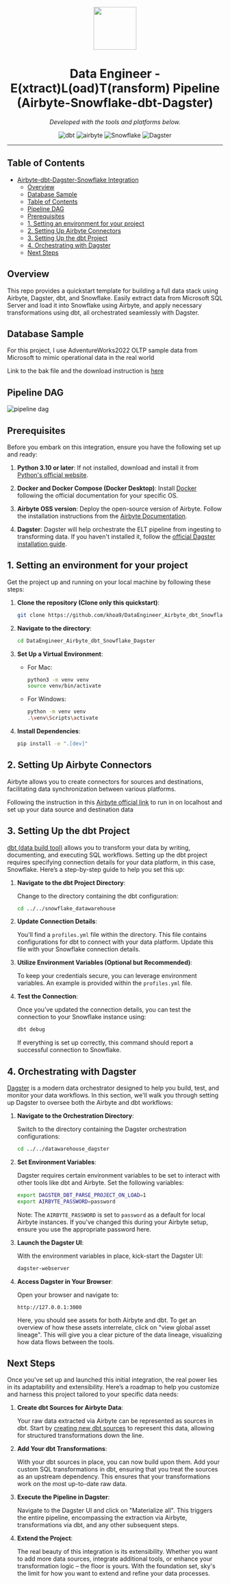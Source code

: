 <p align="center">
  <img src="https://cdn-icons-png.flaticon.com/512/6295/6295404.png" width="100" />
</p>
<p align="center">
    <h1 align="center">Data Engineer - E(xtract)L(oad)T(ransform) Pipeline (Airbyte-Snowflake-dbt-Dagster) </h1>
</p>
<p align="center">
		<em>Developed with the tools and platforms below.</em>
</p>
<p align="center">
	<img src="https://img.shields.io/badge/dbt-white?logo=dbt" alt="dbt">
	<img src="https://img.shields.io/badge/Airbyte-white?logo=airbyte" alt="airbyte">
	<img src="https://img.shields.io/badge/Snowflake-white?logo=snowflake" alt="Snowflake">
   <img src="https://img.shields.io/badge/Dagster-white?logo=dagster" alt="Dagster">
</p>
<hr>

## Table of Contents

- [Airbyte-dbt-Dagster-Snowflake Integration](#airbyte-dbt-dagster-snowflake-integration)
  - [Overview](#overview)
  - [Database Sample](#database-sample)
  - [Table of Contents](#table-of-contents)
  - [Pipeline DAG](#pipeline-dag)
  - [Prerequisites](#prerequisites)
  - [1. Setting an environment for your project](#1-setting-an-environment-for-your-project)
  - [2. Setting Up Airbyte Connectors](#2-setting-up-airbyte-connectors)
  - [3. Setting Up the dbt Project](#3-setting-up-the-dbt-project)
  - [4. Orchestrating with Dagster](#4-orchestrating-with-dagster)
  - [Next Steps](#next-steps)

## Overview
This repo provides a quickstart template for building a full data stack using Airbyte, Dagster, dbt, and Snowflake. Easily extract data from Microsoft SQL Server and load it into Snowflake using Airbyte, and apply necessary transformations using dbt, all orchestrated seamlessly with Dagster.

## Database Sample
For this project, I use AdventureWorks2022 OLTP sample data from Microsoft to mimic operational data in the real world

Link to the bak file and the download instruction is [here](https://learn.microsoft.com/en-us/sql/samples/adventureworks-install-configure?view=sql-server-ver16&tabs=ssms)


## Pipeline DAG
![pipeline dag](images/sampleDAG.png)

## Prerequisites

Before you embark on this integration, ensure you have the following set up and ready:

1. **Python 3.10 or later**: If not installed, download and install it from [Python's official website](https://www.python.org/downloads/).

2. **Docker and Docker Compose (Docker Desktop)**: Install [Docker](https://docs.docker.com/get-docker/) following the official documentation for your specific OS.

3. **Airbyte OSS version**: Deploy the open-source version of Airbyte. Follow the installation instructions from the [Airbyte Documentation](https://docs.airbyte.com/quickstart/deploy-airbyte/).

4. **Dagster**: Dagster will help orchestrate the ELT pipeline from ingesting to transforming data. If you haven't installed it, follow the [official Dagster installation guide](https://docs.dagster.io/getting-started/install).


## 1. Setting an environment for your project

Get the project up and running on your local machine by following these steps:

1. **Clone the repository (Clone only this quickstart)**:  
   ```bash
   git clone https://github.com/khoa9/DataEngineer_Airbyte_dbt_Snowflake_Dagster.git
   ```
   
2. **Navigate to the directory**:  
   ```bash
   cd DataEngineer_Airbyte_dbt_Snowflake_Dagster
   ```

3. **Set Up a Virtual Environment**:  
   - For Mac:
     ```bash
     python3 -m venv venv
     source venv/bin/activate
     ```
   - For Windows:
     ```bash
     python -m venv venv
     .\venv\Scripts\activate
     ```

4. **Install Dependencies**:  
   ```bash
   pip install -e ".[dev]"
   ```

## 2. Setting Up Airbyte Connectors

Airbyte allows you to create connectors for sources and destinations, facilitating data synchronization between various platforms.

Following the instruction in this [Airbyte official link](https://docs.airbyte.com/using-airbyte/getting-started/oss-quickstart) to run in on localhost and set up your data source and destination data


## 3. Setting Up the dbt Project

[dbt (data build tool)](https://www.getdbt.com/) allows you to transform your data by writing, documenting, and executing SQL workflows. Setting up the dbt project requires specifying connection details for your data platform, in this case, Snowflake. Here’s a step-by-step guide to help you set this up:

1. **Navigate to the dbt Project Directory**:

   Change to the directory containing the dbt configuration:
   ```bash
   cd ../../snowflake_datawarehouse
   ```

2. **Update Connection Details**:

   You'll find a `profiles.yml` file within the directory. This file contains configurations for dbt to connect with your data platform. Update this file with your Snowflake connection details.

3. **Utilize Environment Variables (Optional but Recommended)**:

   To keep your credentials secure, you can leverage environment variables. An example is provided within the `profiles.yml` file.

4. **Test the Connection**:

   Once you’ve updated the connection details, you can test the connection to your Snowflake instance using:
   ```bash
   dbt debug
   ```

   If everything is set up correctly, this command should report a successful connection to Snowflake.

## 4. Orchestrating with Dagster

[Dagster](https://dagster.io/) is a modern data orchestrator designed to help you build, test, and monitor your data workflows. In this section, we'll walk you through setting up Dagster to oversee both the Airbyte and dbt workflows:

1. **Navigate to the Orchestration Directory**:

   Switch to the directory containing the Dagster orchestration configurations:
   ```bash
   cd ../../datawarehouse_dagster
   ```

2. **Set Environment Variables**:

   Dagster requires certain environment variables to be set to interact with other tools like dbt and Airbyte. Set the following variables:

   ```bash
   export DAGSTER_DBT_PARSE_PROJECT_ON_LOAD=1
   export AIRBYTE_PASSWORD=password
   ```
   
   Note: The `AIRBYTE_PASSWORD` is set to `password` as a default for local Airbyte instances. If you've changed this during your Airbyte setup, ensure you use the appropriate password here.

3. **Launch the Dagster UI**:

   With the environment variables in place, kick-start the Dagster UI:
   ```bash
   dagster-webserver
   ```

4. **Access Dagster in Your Browser**:

   Open your browser and navigate to:
   ```
   http://127.0.0.1:3000
   ```

   Here, you should see assets for both Airbyte and dbt. To get an overview of how these assets interrelate, click on "view global asset lineage". This will give you a clear picture of the data lineage, visualizing how data flows between the tools.

## Next Steps

Once you've set up and launched this initial integration, the real power lies in its adaptability and extensibility. Here’s a roadmap to help you customize and harness this project tailored to your specific data needs:

1. **Create dbt Sources for Airbyte Data**:

   Your raw data extracted via Airbyte can be represented as sources in dbt. Start by [creating new dbt sources](https://docs.getdbt.com/docs/build/sources) to represent this data, allowing for structured transformations down the line.

2. **Add Your dbt Transformations**:

   With your dbt sources in place, you can now build upon them. Add your custom SQL transformations in dbt, ensuring that you treat the sources as an upstream dependency. This ensures that your transformations work on the most up-to-date raw data.

3. **Execute the Pipeline in Dagster**:

   Navigate to the Dagster UI and click on "Materialize all". This triggers the entire pipeline, encompassing the extraction via Airbyte, transformations via dbt, and any other subsequent steps.

4. **Extend the Project**:

   The real beauty of this integration is its extensibility. Whether you want to add more data sources, integrate additional tools, or enhance your transformation logic – the floor is yours. With the foundation set, sky's the limit for how you want to extend and refine your data processes.